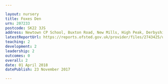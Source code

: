 ```yaml
---

layout: nursery
title: Foxes Den
urn: 207233
postcode: SK22 3JS
address: Newtown CP School, Buxton Road, New Mills, High Peak, Derbyshire, SK22 3JS
latestReportUrl: https://reports.ofsted.gov.uk/provider/files/2743425/urn/207233.pdf
teaching: 2
development: 2
leadership: 2
outcomes: 0
overall: 2
date: 01 April 2018 
datePublish: 23 November 2017

---
```

